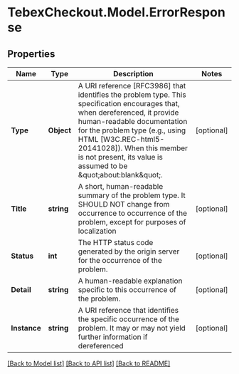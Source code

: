 # TebexCheckout.Model.ErrorResponse

## Properties

Name | Type | Description | Notes
------------ | ------------- | ------------- | -------------
**Type** | **Object** | A URI reference [RFC3986] that identifies the problem type.  This specification encourages that, when dereferenced, it provide human-readable documentation for the problem type (e.g., using HTML [W3C.REC-html5-20141028]).  When this member is not present, its value is assumed to be \&quot;about:blank\&quot;. | [optional] 
**Title** | **string** | A short, human-readable summary of the problem type.  It SHOULD NOT change from occurrence to occurrence of the problem, except for purposes of localization | [optional] 
**Status** | **int** | The HTTP status code generated by the origin server for the occurrence of the problem. | [optional] 
**Detail** | **string** | A human-readable explanation specific to this occurrence of the problem. | [optional] 
**Instance** | **string** | A URI reference that identifies the specific occurrence of the problem. It may or may not yield further information if dereferenced | [optional] 

[[Back to Model list]](../README.md#documentation-for-models) [[Back to API list]](../README.md#documentation-for-api-endpoints) [[Back to README]](../README.md)

